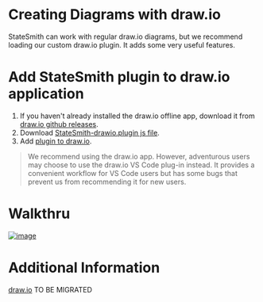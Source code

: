 # Creating Diagrams with draw.io

StateSmith can work with regular draw.io diagrams, but we recommend loading our custom draw.io plugin. It adds some very useful features.


# Add StateSmith plugin to draw.io application
1. If you haven't already installed the draw.io offline app, download it from [draw.io github releases](https://github.com/jgraph/drawio-desktop/releases/).
2. Download [StateSmith-drawio.plugin js file](https://github.com/StateSmith/StateSmith-drawio-plugin/releases).
3. Add [plugin to draw.io](https://youtu.be/04EShKOB96c?si=riFi3U9YcWOBYARH&t=112).

> We recommend using the draw.io app. However, adventurous users may choose to use the draw.io VS Code plug-in instead.
> It provides a convenient workflow for VS Code users but has some bugs that prevent us from recommending it
> for new users. 

# Walkthru

[![image](https://user-images.githubusercontent.com/274012/233795981-473f5f18-a928-4325-9abe-e0dbac76d97e.png)](https://www.youtube.com/watch?v=04EShKOB96c&ab_channel=StateSmith)

# Additional Information

[draw.io](/StateSmith/blob/docs-revamp2/wiki.2024/draw.io.md) TO BE MIGRATED


